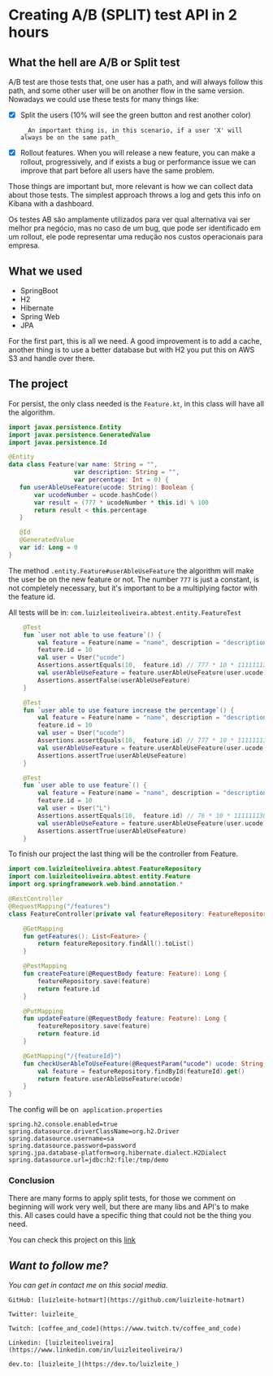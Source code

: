 # Creating A/B (SPLIT) test API in 2 hours

## What the hell are A/B or Split test

A/B test are those tests that, one user has a path, and will always follow this path, 
and some other user will be on another flow in the same version. Nowadays we could use these tests for many things like:


 - [x] Split the users (10% will see the green button and rest another color)
 
        _An important thing is, in this scenario, if a user 'X' will always be on the same path_
        
 - [x] Rollout features. When you will release a new feature, you can make a rollout,  progressively,
  and if exists a bug or performance issue we can improve that part before all users have the same problem.
 
Those things are important but, more relevant is how we can collect data about those tests. 
The simplest approach throws a log and gets this info on Kibana with a dashboard.
 
 Os testes AB são amplamente utilizados para ver qual alternativa vai ser melhor pra negócio, mas no caso de um bug, que 
 pode ser identificado em um rollout, ele pode representar uma redução nos custos operacionais para empresa.
 
 
 ## What we used
 
 - SpringBoot
 - H2 
 - Hibernate 
 - Spring Web
 - JPA
 
For the first part, this is all we need. A good improvement is to add a cache, another
 thing is to use a better database but with H2 you put this on AWS S3 and handle over there.
 
 ## The project 
 
For persist, the only class needed is the `Feature.kt`, in this class will have all the algorithm.
 
 ```kotlin
import javax.persistence.Entity
import javax.persistence.GeneratedValue
import javax.persistence.Id

@Entity
data class Feature(var name: String = "",
                   var description: String = "",
                   var percentage: Int = 0) {
    fun userAbleUseFeature(ucode: String): Boolean {
        var ucodeNumber = ucode.hashCode()
        var result = (777 * ucodeNumber * this.id) % 100
        return result < this.percentage
    }

    @Id
    @GeneratedValue
    var id: Long = 0
}
```

The method `.entity.Feature#userAbleUseFeature` the algorithm will make the user be on the new feature or not. 
The number `777` is just a constant, is not completely necessary, but it's important to be a multiplying factor with the feature id.

All tests will be in: `com.luizleiteoliveira.abtest.entity.FeatureTest`

```kotlin
    @Test
    fun `user not able to use feature`() {
        val feature = Feature(name = "name", description = "description", percentage = 10)
        feature.id = 10
        val user = User("ucode")
        Assertions.assertEquals(10,  feature.id) // 777 * 10 * 111111138 = 45115764 % 100 = 64
        val userAbleUseFeature = feature.userAbleUseFeature(user.ucode)
        Assertions.assertFalse(userAbleUseFeature)
    }

    @Test
    fun `user able to use feature increase the percentage`() {
        val feature = Feature(name = "name", description = "description", percentage = 65)
        feature.id = 10
        val user = User("ucode")
        Assertions.assertEquals(10,  feature.id) // 777 * 10 * 111111138 = 45115764 % 100 = 64
        val userAbleUseFeature = feature.userAbleUseFeature(user.ucode)
        Assertions.assertTrue(userAbleUseFeature)
    }

    @Test
    fun `user able to use feature`() {
        val feature = Feature(name = "name", description = "description", percentage = 21)
        feature.id = 10
        val user = User("L")
        Assertions.assertEquals(10,  feature.id) // 76 * 10 * 111111138 = 590520 % 100 = 20
        val userAbleUseFeature = feature.userAbleUseFeature(user.ucode)
        Assertions.assertTrue(userAbleUseFeature)
    }
```  

To finish our project the last thing will be the controller from Feature.

```kotlin
import com.luizleiteoliveira.abtest.FeatureRepository
import com.luizleiteoliveira.abtest.entity.Feature
import org.springframework.web.bind.annotation.*

@RestController
@RequestMapping("/features")
class FeatureController(private val featureRepository: FeatureRepository) {

    @GetMapping
    fun getFeatures(): List<Feature> {
        return featureRepository.findAll().toList()
    }

    @PostMapping
    fun createFeature(@RequestBody feature: Feature): Long {
        featureRepository.save(feature)
        return feature.id
    }

    @PutMapping
    fun updateFeature(@RequestBody feature: Feature): Long {
        featureRepository.save(feature)
        return feature.id
    }

    @GetMapping("/{featureId}")
    fun checkUserAbleToUseFeature(@RequestParam("ucode") ucode: String, @PathVariable featureId: Long): Boolean {
        val feature = featureRepository.findById(featureId).get()
        return feature.userAbleUseFeature(ucode)
    }
}
```

The config will be on  `application.properties`

```properties
spring.h2.console.enabled=true
spring.datasource.driverClassName=org.h2.Driver
spring.datasource.username=sa
spring.datasource.password=password
spring.jpa.database-platform=org.hibernate.dialect.H2Dialect
spring.datasource.url=jdbc:h2:file:/tmp/demo
```

### Conclusion 
There are many forms to apply split tests, for those we comment on beginning will work very well, 
but there are many libs and API's to make this. All cases could have a specific thing that could not be the thing you need.

You can check this project on this [link](https://github.com/luizleite-hotmart/ab-test)

 ## _Want to follow me?_ 
 _You can get in contact me on this social media._
    
    GitHub: [luizleite-hotmart](https://github.com/luizleite-hotmart)
    
    Twitter: luizleite_
    
    Twitch: [coffee_and_code](https://www.twitch.tv/coffee_and_code)
    
    Linkedin: [luizleiteoliveira](https://www.linkedin.com/in/luizleiteoliveira/)
    
    dev.to: [luizleite_](https://dev.to/luizleite_)
 